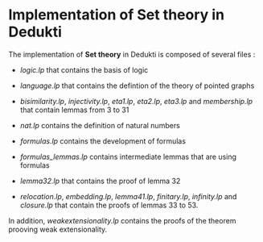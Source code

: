 # Implementation of Set theory in Dedukti

The implementation of __Set theory__ in Dedukti is composed of several files :

- *logic.lp* that contains the basis of logic

- *language.lp* that contains the defintion of the theory of pointed graphs

- *bisimilarity.lp*, *injectivity.lp*, *eta1.lp*, *eta2.lp*, *eta3.lp* and *membership.lp* that contain lemmas from 3 to 31

- *nat.lp* contains the definition of natural numbers

- *formulas.lp* contains the development of formulas

- *formulas_lemmas.lp* contains intermediate lemmas that are using formulas

- *lemma32.lp* that contains the proof of lemma 32

- *relocation.lp*, *embedding.lp*, *lemma41.lp*, *finitary.lp*, *infinity.lp* and *closure.lp* that contain the proofs of lemmas 33 to 53.

In addition, *weakextensionality.lp* contains the proofs of the theorem prooving weak extensionality.
